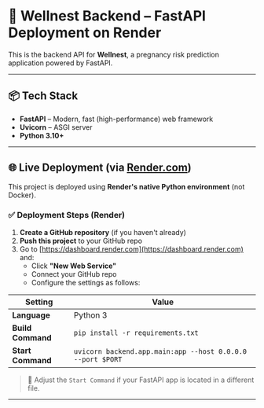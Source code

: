 # 🚀 Wellnest Backend – FastAPI Deployment on Render

This is the backend API for **Wellnest**, a pregnancy risk prediction application powered by FastAPI.

---

## 📦 Tech Stack

- **FastAPI** – Modern, fast (high-performance) web framework
- **Uvicorn** – ASGI server
- **Python 3.10+**

---

## 🌐 Live Deployment (via [Render.com](https://render.com))

This project is deployed using **Render's native Python environment** (not Docker).

### ✅ Deployment Steps (Render)

1. **Create a GitHub repository** (if you haven't already)
2. **Push this project** to your GitHub repo
3. Go to [https://dashboard.render.com](https://dashboard.render.com) and:
   - Click **"New Web Service"**
   - Connect your GitHub repo
   - Configure the settings as follows:

| Setting         | Value                                                        |
|----------------|--------------------------------------------------------------|
| **Language**    | Python 3                                                     |
| **Build Command** | `pip install -r requirements.txt`                          |
| **Start Command** | `uvicorn backend.app.main:app --host 0.0.0.0 --port $PORT` |

> 🔁 Adjust the `Start Command` if your FastAPI app is located in a different file.

---


